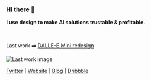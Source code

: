 ### Hi there 👋

**I use design to make AI solutions trustable & profitable.**

  
   

Last work ➡️ [DALLE-E Mini redesign](https://www.hugoduprez.com/dalleeMiniRedesign)

![Last work image](https://www.hugoduprez.com/works/dalleeMiniRedesign/Presentation%20result-min.png)

[Twitter](https://twitter.com/HugoDuprez) | [Website](https://www.hugoduprez.com/) | [Blog](https://medium.com/@duprez.hugo) | [Dribbble](https://dribbble.com/HugoDuprez/shots)
